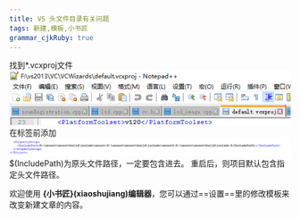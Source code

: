 ```yaml
---
title: VS 头文件目录有关问题 
tags: 新建,模板,小书匠
grammar_cjkRuby: true
---
```

找到*.vcxproj文件
![enter description here][1]
在</project>标签前添加
![enter description here][2]
$(IncludePath)为原头文件路径，一定要包含进去。
重启后，则项目默认包含指定头文件路径。

欢迎使用 **{小书匠}(xiaoshujiang)编辑器**，您可以通过==设置==里的修改模板来改变新建文章的内容。


  [1]: ./images/1496427867486.jpg "1496427867486.jpg"
  [2]: ./images/1496427911331.jpg "1496427911331.jpg"
